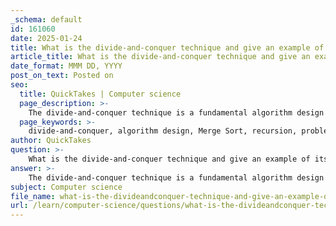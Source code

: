 ```yaml
---
_schema: default
id: 161060
date: 2025-01-24
title: What is the divide-and-conquer technique and give an example of its application.
article_title: What is the divide-and-conquer technique and give an example of its application.
date_format: MMM DD, YYYY
post_on_text: Posted on
seo:
  title: QuickTakes | Computer science
  page_description: >-
    The divide-and-conquer technique is a fundamental algorithm design approach that breaks problems into smaller subproblems, solves them independently, and combines their solutions. An example is the Merge Sort algorithm, which sorts arrays efficiently with a time complexity of O(n log n).
  page_keywords: >-
    divide-and-conquer, algorithm design, Merge Sort, recursion, problem-solving, efficiency, sorting algorithm, time complexity
author: QuickTakes
question: >-
    What is the divide-and-conquer technique and give an example of its application.
answer: >-
    The divide-and-conquer technique is a fundamental algorithm design paradigm that involves three main steps:\n\n1. **Divide**: Break the problem into smaller subproblems that are similar to the original problem but smaller in size.\n2. **Conquer**: Solve each of the subproblems independently, often recursively.\n3. **Combine**: Merge the solutions of the subproblems to form a solution to the original problem.\n\nThis approach is particularly effective for problems that can be broken down into smaller, manageable parts, allowing for more efficient processing and often leading to significant improvements in performance.\n\n### Example of Divide-and-Conquer: Merge Sort\n\nOne of the classic examples of the divide-and-conquer technique is the **Merge Sort** algorithm. Here’s how it works:\n\n1. **Divide**: The array is divided into two halves until each subarray contains a single element (which is inherently sorted).\n2. **Conquer**: Each of the smaller arrays is sorted recursively.\n3. **Combine**: The sorted subarrays are then merged back together to produce the sorted array.\n\nHere is a simple implementation of Merge Sort in Python:\n\n```python\ndef merge_sort(arr):\n    if len(arr) > 1:\n        mid = len(arr) // 2  # Finding the mid of the array\n        L = arr[:mid]        # Dividing the elements into 2 halves\n        R = arr[mid:]\n\n        merge_sort(L)        # Sorting the first half\n        merge_sort(R)        # Sorting the second half\n\n        i = j = k = 0\n\n        # Copy data to temp arrays L[] and R[]\n        while i < len(L) and j < len(R):\n            if L[i] < R[j]:\n                arr[k] = L[i]\n                i += 1\n            else:\n                arr[k] = R[j]\n                j += 1\n            k += 1\n\n        # Checking if any element was left\n        while i < len(L):\n            arr[k] = L[i]\n            i += 1\n            k += 1\n\n        while j < len(R):\n            arr[k] = R[j]\n            j += 1\n            k += 1\n```\n\n### Efficiency\n\nThe time complexity of Merge Sort is $O(n \log n)$, making it efficient for large datasets. The divide-and-conquer strategy allows it to sort the data in a systematic manner, leveraging the efficiency of merging sorted arrays.\n\nIn summary, the divide-and-conquer technique is a powerful method for solving complex problems by breaking them down into simpler subproblems, and it is widely used in various algorithms, including sorting and searching.
subject: Computer science
file_name: what-is-the-divideandconquer-technique-and-give-an-example-of-its-application.md
url: /learn/computer-science/questions/what-is-the-divideandconquer-technique-and-give-an-example-of-its-application
---
```


&nbsp;